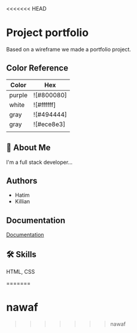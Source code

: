 <<<<<<< HEAD
# Project portfolio

Based on a wireframe we made a portfolio project.

## Color Reference

| Color             | Hex                                                                |
| ----------------- | ------------------|
| purple            |    ![#800080]     |
| white             |    ![#ffffff]     |
| gray              |    ![#494444]     |
| gray              |    ![#ece8e3]     |
|                   |                   |

## 🚀 About Me

I'm a full stack developer...

## Authors

- Hatim
- Killian 

## Documentation

[Documentation](https://tailwindcss.com/)

## 🛠 Skills

 HTML, CSS

=======
# nawaf
>>>>>>> nawaf
